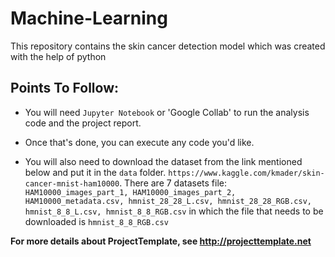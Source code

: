 # Machine-Learning
This repository contains the skin cancer detection model which was created with the help of python <br>

## Points To Follow:

* You will need `Jupyter Notebook` or 'Google Collab' to run the analysis code and the project report. <br>

* Once that's done, you can execute any code you'd like. <br>

* You will also need to download the dataset from the link mentioned below and put it in the `data` folder. 
  `https://www.kaggle.com/kmader/skin-cancer-mnist-ham10000`. There are 7 datasets file: `HAM10000_images_part_1, HAM10000_images_part_2, HAM10000_metadata.csv, hmnist_28_28_L.csv, hmnist_28_28_RGB.csv, hmnist_8_8_L.csv, hmnist_8_8_RGB.csv` in which the file that needs to be downloaded is `hmnist_8_8_RGB.csv` <br>
 
**For more details about ProjectTemplate, see http://projecttemplate.net**
